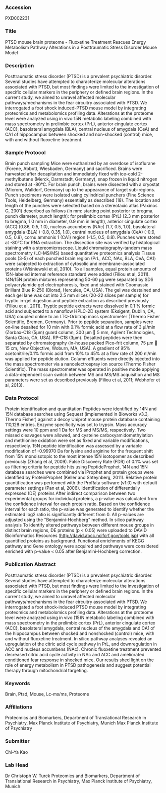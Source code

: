 ### Accession
PXD002231

### Title
PTSD mouse brain proteome -  Fluoxetine Treatment Rescues Energy Metabolism Pathway Alterations in a Posttraumatic Stress Disorder Mouse Model

### Description
Posttraumatic stress disorder (PTSD) is a prevalent psychiatric disorder. Several studies have attempted to characterize molecular alterations associated with PTSD, but most findings were limited to the investigation of specific cellular markers in the periphery or defined brain regions. In the current study, we aimed to unravel affected molecular pathways/mechanisms in the fear circuitry associated with PTSD. We interrogated a foot shock induced-PTSD mouse model by integrating proteomics and metabolomics profiling data. Alterations at the proteome level were analyzed  using in vivo 15N metabolic labeling combined with mass spectrometry in prelimbic cortex (PrL), anterior cingulate cortex (ACC), basolateral amygdala (BLA), central nucleus of amygdala (CeA) and CA1 of hippocampus between shocked and non-shocked (control) mice, with and without fluoxetine treatment.

### Sample Protocol
Brain punch sampling Mice were euthanized by an overdose of isoflurane (Forene, Abbott, Wiesbaden, Germany) and sacrificed. Brains were harvested after decapitation and immediately fixed with ice-cold 2-methylbutane (Merck, Darmstadt, Germany), snap frozen in liquid nitrogen and stored at -80°C. For brain punch, brains were dissected with a cryostat (Microm, Walldorf, Germany) up to the appearance of target sub-regions. Punch specimens were isolated using cylindrical punchers (Fine Science Tools, Heidelberg, Germany) essentially as described (18). The location and length of the punches were selected based on a stereotaxic atlas (Paxinos G, 2001) described as follows (in mm: starting point posterior to bregma, punch diameter, punch length): for prelimbic cortex (PrL) (2.3 mm posterior to bregma, 1.0 mm in diameter, 0.9 mm in length), anterior cingulate cortex (ACC) (0.86, 0.5, 1.0), nucleus accumbens (NAc) (1.7, 0.5, 1.0), basolateral amygdala (BLA) (-0.8, 0.35, 1.0), central nucleus of amygdala (CeA) (-0.9, 0.5, 0.8), cornu ammonis 1 (CA1) region (-1.5, 0.5, 0.8). Punches were stored at -80°C for RNA extraction. The dissection site was verified by histological staining with a stereomicroscope.  Liquid chromatography-tandem mass spectrometry (LC-MS/MS) based quantitative proteomics analysis Tissue pools (3-5) of each punched brain region (PrL, ACC, NAc, BLA, CeA, CA1) were subjected to extraction of cytosolic and membrane-associated proteins (Wiśniewski et al, 2010). To all samples, equal protein amounts of 15N-labeled internal reference standard were added (Filiou et al, 2011). 14N/15N protein mixtures representing 50-60 μg were separated by SDS polyacrylamide gel electrophoresis, fixed and stained with Coomassie Brilliant Blue R-250 (Biorad, Hercules, CA, USA). The gel was destained and each gel lane was cut into 2.5 mm slices (20-22 slices per sample) for tryptic in-gel digestion and peptide extraction as described previously (Filiou et al, 2011).  Tryptic peptide extracts were dissolved in 0.1 % formic acid and subjected to a nanoflow HPLC-2D system (Eksigent, Dublin, CA, USA) coupled online to an LTQ-Orbitrap mass spectrometer (Thermo Fisher Scientific, Bremen, Germany). Prior to peptide separation, samples were on-line desalted for 10 min with 0.1% formic acid at a flow rate of 3 μl/min (Zorbax-C18 (5μm) guard column, 300 μm  5 mm, Agilent Technologies, Santa Clara, CA, USA). RP-C18 (3μm). Desalted peptides were then separated by chromatography (in-house packed Pico-frit column, 75 μm  15 cm, New Objective, Woburn, MA, USA). A gradient of 95% acetonitrile/0.1% formic acid from 10% to 45% at a flow rate of 200 nl/min was applied for peptide elution. Column effluents were directly injected into the mass spectrometer via a nanoelectrospray ion source (Thermo Fisher Scientific). The mass spectrometer was operated in positive mode applying a data-dependent scan switch between MS and MS/MS acquisition and MS parameters were set as described previously (Filiou et al, 2011; Webhofer et al, 2013).

### Data Protocol
Protein identification and quantitation Peptides were identified by 14N and 15N database searches using Sequest (implemented in Bioworks v3.3, Thermo Fisher) against a decoy Uniprot mouse protein database containing 110,128 entries. Enzyme specificity was set to trypsin. Mass accuracy settings were 10 ppm and 1 Da for MS and MS/MS, respectively. Two missed cleavages were allowed, and cysteine carboxyamidomethylation and methionine oxidation were set as fixed and variable modifications, respectively. 15N peptide identification was assessed by a variable modification of -0.99970 Da for lysine and arginine for the frequent shift from 15N monoisotopic to the most intense 15N isotopomer as described previously (Zhang et al, 2009). False Discovery Rate (FDR) of 0.1% was set as filtering criteria for peptide hits using PeptideProphet, 14N and 15N database searches were combined via iProphet and protein groups were identified by ProteinProphet (Keller and Shteynberg, 2011). Relative protein quantification was performed with the ProRata software (v1.0) with default parameter settings (Pan et al, 2006). Identification of differentially expressed (DE) proteins After indirect comparison between two experimental groups for individual proteins, a p-value was calculated from the confidence interval for each protein ratio. Based on the confidence interval for each ratio, the p-value was generated to identify whether the estimated log2 ratio is significantly different from 0. All p-values are adjusted using the "Benjamini-Hochberg" method.  In silico pathway analysis To identify altered pathways between different mouse groups in distinct brain regions, DE proteins (p < 0.05) were uploaded to DAVID Bioinformatics Resources (http://david.abcc.ncifcrf.gov/tools.jsp) with all quantified proteins as background. Functional enrichments of KEGG pathway and Gene ontology were acquired and pathways were considered enriched with p-value < 0.05 after Benjamini-Hochberg correction.

### Publication Abstract
Posttraumatic stress disorder (PTSD) is a prevalent psychiatric disorder. Several studies have attempted to characterize molecular alterations associated with PTSD, but most findings were limited to the investigation of specific cellular markers in the periphery or defined brain regions. In the current study, we aimed to unravel affected molecular pathways/mechanisms in the fear circuitry associated with PTSD. We interrogated a foot shock-induced PTSD mouse model by integrating proteomics and metabolomics profiling data. Alterations at the proteome level were analyzed using in vivo (15)N metabolic labeling combined with mass spectrometry in the prelimbic cortex (PrL), anterior cingulate cortex (ACC), basolateral amygdala, central nucleus of the amygdala and CA1 of the hippocampus between shocked and nonshocked (control) mice, with and without fluoxetine treatment. In silico pathway analyses revealed an upregulation of the citric acid cycle pathway in PrL, and downregulation in ACC and nucleus accumbens (NAc). Chronic fluoxetine treatment prevented decreased citric acid cycle activity in NAc and ACC and ameliorated conditioned fear response in shocked mice. Our results shed light on the role of energy metabolism in PTSD pathogenesis and suggest potential therapy through mitochondrial targeting.

### Keywords
Brain, Ptsd, Mouse, Lc-ms/ms, Proteome

### Affiliations
Proteomics and Biomarkers, Department of Translational Research in Psychiatry, Max Planck Institute of Psychiatry, Munich
Max Planck Institute of Psychiatry

### Submitter
Chi-Ya Kao

### Lab Head
Dr Christoph W. Turck
Proteomics and Biomarkers, Department of Translational Research in Psychiatry, Max Planck Institute of Psychiatry, Munich


